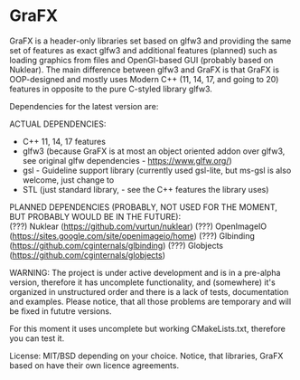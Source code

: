 # GraFX

GraFX is a header-only libraries set based on glfw3 and providing the same set of features as exact glfw3 and additional features (planned) such as loading graphics from files and OpenGl-based GUI (probably based on Nuklear). The main difference between glfw3 and GraFX is that GraFX is OOP-designed and mostly uses Modern C++ (11, 14, 17, and going to 20) features in opposite to the pure C-styled library glfw3.

Dependencies for the latest version are:

ACTUAL DEPENDENCIES:
 - C++ 11, 14, 17 features
 - glfw3 (because GraFX is at most an object oriented addon over glfw3, see original glfw dependencies - https://www.glfw.org/)
 - gsl - Guideline support library (currently used gsl-lite, but ms-gsl is also welcome, just change <gsl-lite> to <ms-gsl>
 - STL (just standard library, - see the C++ features the library uses)
  
PLANNED DEPENDENCIES (PROBABLY, NOT USED FOR THE MOMENT, BUT PROBABLY WOULD BE IN THE FUTURE):  
 (???)  Nuklear (https://github.com/vurtun/nuklear) 
 (???)  OpenImageIO (https://sites.google.com/site/openimageio/home)
 (???)  Glbinding (https://github.com/cginternals/glbinding)
 (???)  Globjects (https://github.com/cginternals/globjects)
 

WARNING: The project is under active development and is in a pre-alpha version, therefore it has uncomplete functionality, and (somewhere) it's organized in unstructured order and there is a lack of tests, documentation and examples. Please notice, that all those problems are temporary and will be fixed in fututre versions.

For this moment it uses uncomplete but working CMakeLists.txt, therefore you can test it.

License: MIT/BSD depending on your choice. 
Notice, that libraries, GraFX based on have their own licence agreements.

